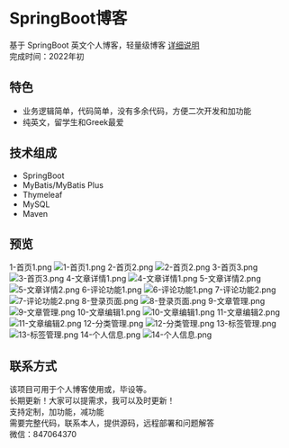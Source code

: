 # SpringBoot博客
基于 SpringBoot 英文个人博客，轻量级博客
[详细说明](http://liuyanzhao.com/shop/flame.html) <br/>
完成时间：2022年初

## 特色
- 业务逻辑简单，代码简单，没有多余代码，方便二次开发和加功能
- 纯英文，留学生和Greek最爱


## 技术组成
- SpringBoot
- MyBatis/MyBatis Plus
- Thymeleaf
- MySQL
- Maven


## 预览
1-首页1.png
![1-首页1.png](img/1-首页1.png)
2-首页2.png
![2-首页2.png](img/2-首页2.png)
3-首页3.png
![3-首页3.png](img/3-首页3.png)
4-文章详情1.png
![4-文章详情1.png](img/4-文章详情1.png)
5-文章详情2.png
![5-文章详情2.png](img/5-文章详情2.png)
6-评论功能1.png
![6-评论功能1.png](img/6-评论功能1.png)
7-评论功能2.png
![7-评论功能2.png](img/7-评论功能2.png)
8-登录页面.png
![8-登录页面.png](img/8-登录页面.png)
9-文章管理.png
![9-文章管理.png](img/9-文章管理.png)
10-文章编辑1.png
![10-文章编辑1.png](img/10-文章编辑1.png)
11-文章编辑2.png
![11-文章编辑2.png](img/11-文章编辑2.png)
12-分类管理.png
![12-分类管理.png](img/12-分类管理.png)
13-标签管理.png
![13-标签管理.png](img/13-标签管理.png)
14-个人信息.png
![14-个人信息.png](img/14-个人信息.png)


## 联系方式
该项目可用于个人博客使用或，毕设等。 <br/>
长期更新！大家可以提需求，我可以及时更新！  <br/>
支持定制，加功能，减功能  <br/>
需要完整代码，联系本人，提供源码，远程部署和问题解答 <br/>
微信：847064370  <br/>
